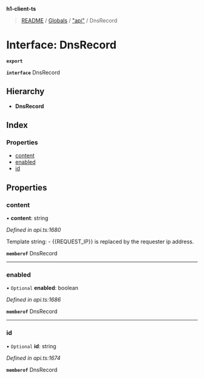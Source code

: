 **h1-client-ts**

> [README](../README.md) / [Globals](../globals.md) / ["api"](../modules/_api_.md) / DnsRecord

# Interface: DnsRecord

**`export`** 

**`interface`** DnsRecord

## Hierarchy

* **DnsRecord**

## Index

### Properties

* [content](_api_.dnsrecord.md#content)
* [enabled](_api_.dnsrecord.md#enabled)
* [id](_api_.dnsrecord.md#id)

## Properties

### content

•  **content**: string

*Defined in api.ts:1680*

Template string: - {{REQUEST_IP}} is replaced by the requester ip address.

**`memberof`** DnsRecord

___

### enabled

• `Optional` **enabled**: boolean

*Defined in api.ts:1686*

**`memberof`** DnsRecord

___

### id

• `Optional` **id**: string

*Defined in api.ts:1674*

**`memberof`** DnsRecord
